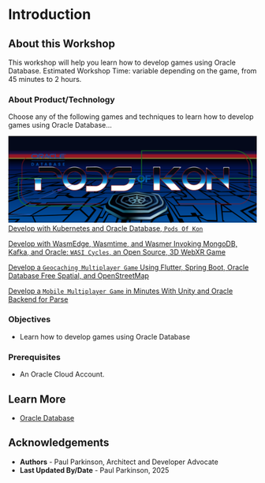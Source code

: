 # Introduction

## About this Workshop

This workshop will help you learn how to develop games using Oracle Database.
Estimated Workshop Time: variable depending on the game, from 45 minutes to 2 hours.

### About Product/Technology

Choose any of the following games and techniques to learn how to develop games using Oracle Database...

![Pods Of Kon Marquee](./images/podsofkon-marquee-screenshot.png " ")
[Develop with Kubernetes and Oracle Database, `Pods Of Kon`](https://github.com/paulparkinson/podsofkon)

[Develop with WasmEdge, Wasmtime, and Wasmer Invoking MongoDB, Kafka, and Oracle: `WASI Cycles`, an Open Source, 3D WebXR Game](https://www.linkedin.com/pulse/develop-wasmedge-wasmtime-wasmer-invoking-mongodb-kafka-parkinson-wajde)

[Develop a `Geocaching Multiplayer Game` Using Flutter, Spring Boot, Oracle Database Free Spatial, and OpenStreetMap](https://dzone.com/articles/develop-a-geocaching-multiplayer-game-using-flutte)

[Develop a `Mobile Multiplayer Game` in Minutes With Unity and Oracle Backend for Parse](https://dzone.com/articles/develop-games-with-oracle-ep1-a-mobile-multiplayer)


### Objectives

- Learn how to develop games using Oracle Database

### Prerequisites

- An Oracle Cloud Account.

## Learn More

* [Oracle Database](https://bit.ly/mswsdatabase)

## Acknowledgements
* **Authors** - Paul Parkinson, Architect and Developer Advocate
* **Last Updated By/Date** - Paul Parkinson, 2025

